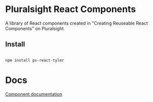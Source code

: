 # Pluralsight React Components

A library of React components created in "Creating Reuseable React Components" on Pluralsight.

## Install
```

npm install ps-react-tyler
```

# Docs
[Component documentation](https://tylerkukd.github.io/ps-react-tyler)
